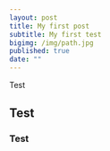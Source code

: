 ```yaml
---
layout: post
title: My first post
subtitle: My first test
bigimg: /img/path.jpg
published: true
date: ""
---
```




Test

## Test

### Test
